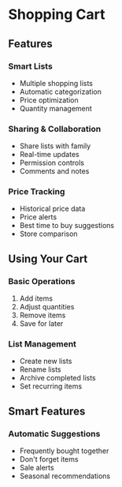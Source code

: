 # Shopping Cart

## Features

### Smart Lists
- Multiple shopping lists
- Automatic categorization
- Price optimization
- Quantity management

### Sharing & Collaboration
- Share lists with family
- Real-time updates
- Permission controls
- Comments and notes

### Price Tracking
- Historical price data
- Price alerts
- Best time to buy suggestions
- Store comparison

## Using Your Cart

### Basic Operations
1. Add items
2. Adjust quantities
3. Remove items
4. Save for later

### List Management
- Create new lists
- Rename lists
- Archive completed lists
- Set recurring items

## Smart Features

### Automatic Suggestions
- Frequently bought together
- Don't forget items
- Sale alerts
- Seasonal recommendations 